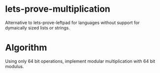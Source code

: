 # lets-prove-multiplication
Alternative to lets-prove-leftpad for languages without support for dymaically sized lists or strings.

# Algorithm
Using only 64 bit operations, implement modular multiplication with 64 bit modulus.
